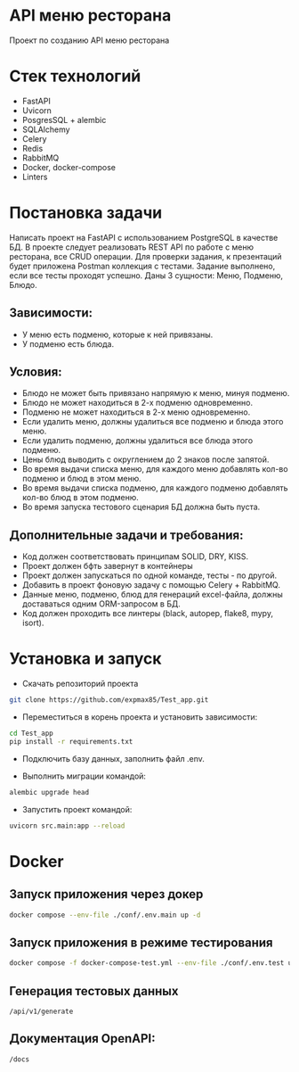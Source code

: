 # API меню ресторана

Проект по созданию API меню ресторана

# Стек технологий
 - FastAPI
 - Uvicorn
 - PosgresSQL + alembic
 - SQLAlchemy
 - Celery
 - Redis
 - RabbitMQ
 - Docker, docker-compose
 - Linters

# Постановка задачи

Написать проект на FastAPI с использованием PostgreSQL в качестве БД. В проекте следует реализовать
REST API по работе с меню ресторана, все CRUD операции. Для проверки задания, к презентаций будет
приложена Postman коллекция с тестами. Задание выполнено, если все тесты проходят успешно.
Даны 3 сущности: Меню, Подменю, Блюдо.
## Зависимости:
- У меню есть подменю, которые к ней привязаны.
- У подменю есть блюда.
## Условия:
- Блюдо не может быть привязано напрямую к меню, минуя подменю.
- Блюдо не может находиться в 2-х подменю одновременно.
- Подменю не может находиться в 2-х меню одновременно.
- Если удалить меню, должны удалиться все подменю и блюда этого меню.
- Если удалить подменю, должны удалиться все блюда этого подменю.
- Цены блюд выводить с округлением до 2 знаков после запятой.
- Во время выдачи списка меню, для каждого меню добавлять кол-во подменю и блюд в этом меню.
- Во время выдачи списка подменю, для каждого подменю добавлять кол-во блюд в этом подменю.
- Во время запуска тестового сценария БД должна быть пуста.
## Дополнительные задачи и требования:
- Код должен соответствовать принципам SOLID, DRY, KISS.
- Проект должен бфть завернут в контейнеры
- Проект должен запускаться по одной команде, тесты - по другой.
- Добавить в проект фоновую задачу с помощью Celery + RabbitMQ.
- Данные меню, подменю, блюд для генераций excel-файла, должны доставаться одним ORM-запросом в БД.
- Код должен проходить все линтеры (black, autopep, flake8, mypy, isort).


# Установка и запуск

- Скачать репозиторий проекта
```bash
git clone https://github.com/expmax85/Test_app.git
```

- Переместиться в корень проекта и установить зависимости:
```bash
cd Test_app
pip install -r requirements.txt
```

- Подключить базу данных, заполнить файл .env.

- Выполнить миграции командой:
```bash
alembic upgrade head
```

- Запустить проект командой:
 ```bash
uvicorn src.main:app --reload
```

# Docker
## Запуск приложения через докер
```bash
docker compose --env-file ./conf/.env.main up -d
```

## Запуск приложения в режиме тестирования
```bash
docker compose -f docker-compose-test.yml --env-file ./conf/.env.test up
```

## Генерация тестовых данных
```
/api/v1/generate
```

## Документация OpenAPI:
```
/docs
```
